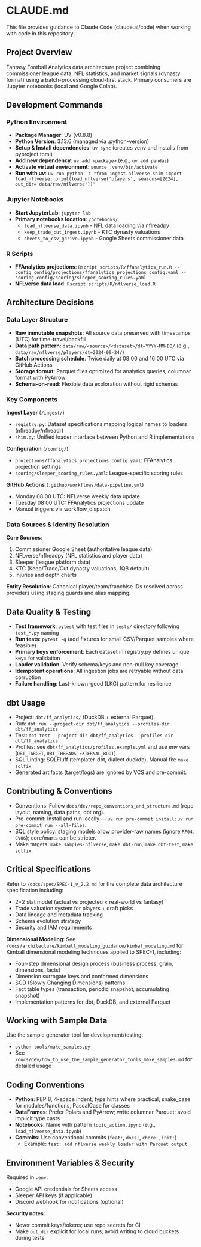 # CLAUDE.md

This file provides guidance to Claude Code (claude.ai/code) when working with code in this repository.

## Project Overview

Fantasy Football Analytics data architecture project combining commissioner league data, NFL statistics, and market signals (dynasty format) using a batch-processing cloud-first stack. Primary consumers are Jupyter notebooks (local and Google Colab).

## Development Commands

### Python Environment

- **Package Manager**: UV (v0.8.8)
- **Python Version**: 3.13.6 (managed via .python-version)
- **Setup & Install dependencies**: `uv sync` (creates venv and installs from pyproject.toml)
- **Add new dependency**: `uv add <package>` (e.g., `uv add pandas`)
- **Activate virtual environment**: `source .venv/bin/activate`
- **Run with uv**: `uv run python -c "from ingest.nflverse.shim import load_nflverse; print(load_nflverse('players', seasons=[2024], out_dir='data/raw/nflverse'))"`

### Jupyter Notebooks

- **Start JupyterLab**: `jupyter lab`
- **Primary notebooks location**: `/notebooks/`
  - `load_nflverse_data.ipynb` - NFL data loading via nflreadpy
  - `keep_trade_cut_ingest.ipynb` - KTC dynasty valuations
  - `sheets_to_csv_gdrive.ipynb` - Google Sheets commissioner data

### R Scripts

- **FFAnalytics projections**: `Rscript scripts/R/ffanalytics_run.R --config config/projections/ffanalytics_projections_config.yaml --scoring config/scoring/sleeper_scoring_rules.yaml`
- **NFLverse data load**: `Rscript scripts/R/nflverse_load.R`

## Architecture Decisions

### Data Layer Structure

- **Raw immutable snapshots**: All source data preserved with timestamps (UTC) for time-travel/backfill
- **Data path pattern**: `data/raw/<source>/<dataset>/dt=YYYY-MM-DD/` (e.g., `data/raw/nflverse/players/dt=2024-09-24/`)
- **Batch processing schedule**: Twice daily at 08:00 and 16:00 UTC via GitHub Actions
- **Storage format**: Parquet files optimized for analytics queries, columnar format with PyArrow
- **Schema-on-read**: Flexible data exploration without rigid schemas

### Key Components

**Ingest Layer** (`/ingest/`)

- `registry.py`: Dataset specifications mapping logical names to loaders (nflreadpy/nflreadr)
- `shim.py`: Unified loader interface between Python and R implementations

**Configuration** (`/config/`)

- `projections/ffanalytics_projections_config.yaml`: FFAnalytics projection settings
- `scoring/sleeper_scoring_rules.yaml`: League-specific scoring rules

**GitHub Actions** (`.github/workflows/data-pipeline.yml`)

- Monday 08:00 UTC: NFLverse weekly data update
- Tuesday 08:00 UTC: FFAnalytics projections update
- Manual triggers via workflow_dispatch

### Data Sources & Identity Resolution

**Core Sources**:

1. Commissioner Google Sheet (authoritative league data)
1. NFLverse/nflreadpy (NFL statistics and player data)
1. Sleeper (league platform data)
1. KTC (Keep/Trade/Cut dynasty valuations, 1QB default)
1. Injuries and depth charts

**Entity Resolution**: Canonical player/team/franchise IDs resolved across providers using staging guards and alias mapping.

## Data Quality & Testing

- **Test framework**: `pytest` with test files in `tests/` directory following `test_*.py` naming
- **Run tests**: `pytest -q` (add fixtures for small CSV/Parquet samples where feasible)
- **Primary keys enforcement**: Each dataset in registry.py defines unique keys for validation
- **Loader validation**: Verify schema/keys and non-null key coverage
- **Idempotent operations**: All ingestion jobs are retryable without data corruption
- **Failure handling**: Last-known-good (LKG) pattern for resilience

## dbt Usage

- Project: `dbt/ff_analytics/` (DuckDB + external Parquet).
- Run: `dbt run --project-dir dbt/ff_analytics --profiles-dir dbt/ff_analytics`
- Test: `dbt test --project-dir dbt/ff_analytics --profiles-dir dbt/ff_analytics`
- Profiles: see `dbt/ff_analytics/profiles.example.yml` and use env vars (`DBT_TARGET`, `DBT_THREADS`, `EXTERNAL_ROOT`).
- SQL Linting: SQLFluff (templater-dbt, dialect duckdb). Manual fix: `make sqlfix`.
- Generated artifacts (target/logs) are ignored by VCS and pre-commit.

## Contributing & Conventions

- Conventions: Follow `docs/dev/repo_conventions_and_structure.md` (repo layout, naming, data paths, dbt org).
- Pre-commit: Install and run locally — `uv run pre-commit install`; `uv run pre-commit run --all-files`.
- SQL style policy: staging models allow provider-raw names (ignore `RF04`, `CV06`); core/marts can be stricter.
- Make targets: `make samples-nflverse`, `make dbt-run`, `make dbt-test`, `make sqlfix`.

## Critical Specifications

Refer to `/docs/spec/SPEC-1_v_2.2.md` for the complete data architecture specification including:

- 2×2 stat model (actual vs projected × real-world vs fantasy)
- Trade valuation system for players + draft picks
- Data lineage and metadata tracking
- Schema evolution strategy
- Security and IAM requirements

**Dimensional Modeling**: See `/docs/architecture/kimball_modeling_guidance/kimbal_modeling.md` for Kimball dimensional modeling techniques applied to SPEC-1, including:

- Four-step dimensional design process (business process, grain, dimensions, facts)
- Dimension surrogate keys and conformed dimensions
- SCD (Slowly Changing Dimensions) patterns
- Fact table types (transaction, periodic snapshot, accumulating snapshot)
- Implementation patterns for dbt, DuckDB, and external Parquet

## Working with Sample Data

Use the sample generator tool for development/testing:

- `python tools/make_samples.py`
- See `/docs/dev/how_to_use_the_sample_generator_tools_make_samples.md` for detailed usage

## Coding Conventions

- **Python**: PEP 8, 4-space indent, type hints where practical; snake_case for modules/functions, PascalCase for classes
- **DataFrames**: Prefer Polars and PyArrow; write columnar Parquet; avoid implicit type casts
- **Notebooks**: Name with pattern `topic_action.ipynb` (e.g., `load_nflverse_data.ipynb`)
- **Commits**: Use conventional commits (`feat:`, `docs:`, `chore:`, `init:`)
  - Example: `feat: add nflverse weekly loader with Parquet output`

## Environment Variables & Security

Required in `.env`:

- Google API credentials for Sheets access
- Sleeper API keys (if applicable)
- Discord webhook for notifications (optional)

**Security notes**:

- Never commit keys/tokens; use repo secrets for CI
- Make `out_dir` explicit for local runs; avoid writing to cloud buckets during tests
